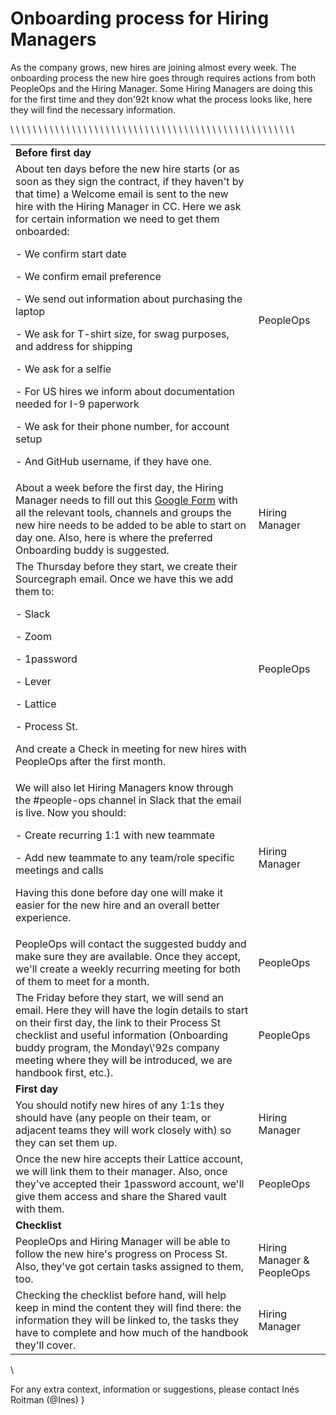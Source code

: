 # Onboarding process for Hiring Managers

As the company grows, new hires are joining almost every week. The onboarding process the new hire goes through requires actions from both PeopleOps and the Hiring Manager. Some Hiring Managers are doing this for the first time and they don\'92t know what the process looks like, here they will find the necessary information. 

<table>\
  <tr>\
   <td><strong>Before first day</strong>
 
  </tr>\
  <tr>\
   <td>About ten days before the new hire starts (or as soon as they sign the contract, if they haven't by that time) a Welcome email is sent to the new hire with the Hiring Manager in CC. Here we ask for certain information we need to get them onboarded:
     <p>
<p>- We confirm start date
<p>- We confirm email preference
<p>- We send out information about purchasing the laptop
<p>- We ask for T-shirt size, for swag purposes, and address for shipping
<p>- We ask for a selfie
<p>- For US hires we inform about documentation needed for I-9 paperwork
<p>- We ask for their phone number, for account setup
<p>- And GitHub username, if they have one.
   </td>\
   <td>PeopleOps
   </td>\
  </tr>\
  <tr>\
   <td>About a week before the first day, the Hiring Manager needs to fill out this <a href="https://docs.google.com/forms/d/e/1FAIpQLSeQjfoLjAZUim7pVYw9joQCssXuVz2t2RlpjLadzmHrj15cwQ/viewform?usp=sf_link">Google Form</a> with all the relevant tools, channels and groups the new hire needs to be added to be able to start on day one. Also, here is where the preferred Onboarding buddy is suggested.
   </td>\
   <td>Hiring Manager
   </td>\
  </tr>\
  <tr>\
   <td>The Thursday before they start, we create their Sourcegraph email. Once we have this we add them to:
<p>
     <p>- Slack
     <p>- Zoom     
     <p>- 1password
     <p>- Lever
     <p>- Lattice
     <p>- Process St.
<p>
And create a Check in meeting for new hires with PeopleOps after the first month.
   </td>\
   <td>PeopleOps
   </td>\
  </tr>\
  <tr>\
   <td>We will also let Hiring Managers know through the #people-ops channel in Slack that the email is live. Now you should:
<p>
  - Create recurring 1:1 with new teammate
<p>
  - Add new teammate to any team/role specific meetings and calls
<p>
  Having this done before day one will make it easier for the new hire and an overall better experience.
   </td>\
   <td>Hiring Manager
   </td>\
  </tr>\
  <tr>\
   <td>PeopleOps will contact the suggested buddy and make sure they are available. Once they accept, we'll create a weekly recurring meeting for both of them to meet for a month.
   </td>\
   <td>PeopleOps
   </td>\
  </tr>\
  <tr>\
   <td>The Friday before they start, we will send an email. Here they will have the login details to start on their first day, the link to their Process St checklist and useful information (Onboarding buddy program, the Monday\'92s company meeting where they will be introduced, we are handbook first, etc.).
   </td>\
   <td>PeopleOps
   </td>\
  </tr>\
  <tr>\
   <td><strong>First day</strong>
   </td>\
   <td>
   </td>\
  </tr>\
  <tr>\
   <td>You should notify new hires of any 1:1s they should have (any people on their team, or adjacent teams they will work closely with) so they can set them up.
   </td>\
   <td>Hiring Manager
   </td>\
  </tr>\
  <tr>\
   <td>Once the new hire accepts their Lattice account, we will link them to their manager. Also, once they've accepted their 1password account, we'll give them access and share the Shared vault with them.
   </td>\
   <td>PeopleOps
   </td>\
  </tr>\
  <tr>\
   <td><strong>Checklist</strong>
  </td>\
   <td>
   </td>\
  </tr>\
  <tr>\
   <td>PeopleOps and Hiring Manager will be able to follow the new hire's progress on Process St. Also, they've got certain tasks assigned to them, too.
   </td>\
   <td>Hiring Manager & PeopleOps
   </td>\
  </tr>\
  <tr>\
   <td>Checking the checklist before hand, will help keep in mind the content they will find there: the information they will be linked to, the tasks they have to complete and how much of the handbook they'll cover.
   </td>\
   <td>Hiring Manager
   </td>\
  </tr>\
</table>\
     <p> 
<p>
       <p>
For any extra context, information or suggestions, please contact Inés Roitman (@Ines)
}
